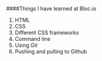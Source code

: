 ####Things I have learned at Bloc.io
1. HTML
2. CSS
3. Different CSS frameworks
4. Command line
5. Using Git
6. Pushing and pulling to Github
